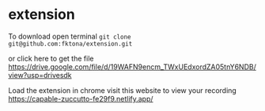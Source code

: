 
# extension



To download open terminal 
``` git clone  git@github.com:fktona/extension.git ```


or  click here to get the file https://drive.google.com/file/d/19WAFN9encm_TWxUEdxordZA05tnY6NDB/view?usp=drivesdk


Load the extension in chrome visit this website to view your recording https://capable-zuccutto-fe29f9.netlify.app/
